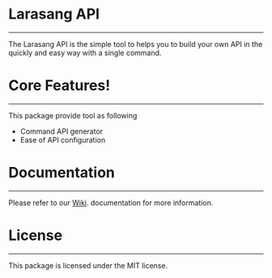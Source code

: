 # Larasang API
---
The Larasang API is the simple tool to helps you to build your own API in the quickly and easy way with a single command.   

# Core Features!
---
This package provide tool as following
* Command API generator
* Ease of API configuration 

# Documentation
---
Please refer to our [Wiki](https://github.com/edwinwong90/larasang/wiki). documentation for more information.

# License
---
This package is licensed under the MIT license.
